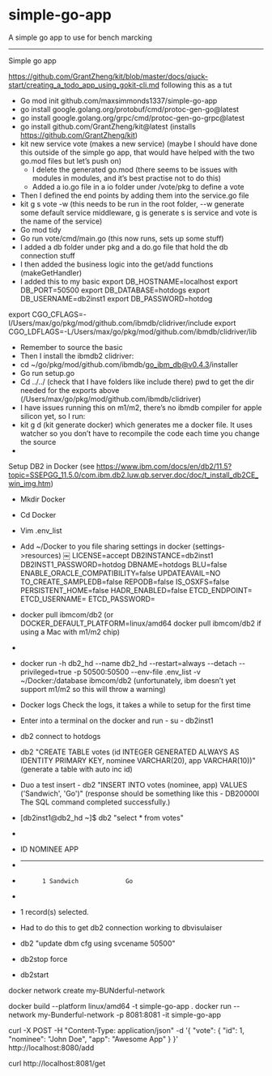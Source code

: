 # simple-go-app
A simple go app to use for bench marcking



--------

Simple go app

https://github.com/GrantZheng/kit/blob/master/docs/qiuck-start/creating_a_todo_app_using_gokit-cli.md following this as a tut

* Go mod init github.com/maxsimmonds1337/simple-go-app
* go install google.golang.org/protobuf/cmd/protoc-gen-go@latest 
* go install google.golang.org/grpc/cmd/protoc-gen-go-grpc@latest 
* go install github.com/GrantZheng/kit@latest (installs https://github.com/GrantZheng/kit)
* kit new service vote (makes a new service) (maybe I should have done this outside of the simple go app, that would have helped with the two go.mod files but let’s push on)
    * I delete the generated go.mod (there seems to be issues with modules in modules, and it’s best practise not to do this)
    * Added a io.go file in a io folder under /vote/pkg to define a vote
* Then I defined the end points by adding them into the service.go file
* kit g s vote -w (this needs to be run in the root folder, --w generate some default service middleware, g is generate s is service and vote is the name of the service)
* Go mod tidy
* Go run vote/cmd/main.go (this now runs, sets up some stuff)
* I added a db folder under pkg and a do.go file that hold the db connection stuff
* I then added the business logic into the get/add functions (makeGetHandler)
* I added this to my basic
export DB_HOSTNAME=localhost
export DB_PORT=50500
export DB_DATABASE=hotdogs
export DB_USERNAME=db2inst1
export DB_PASSWORD=hotdog

export CGO_CFLAGS=-I/Users/max/go/pkg/mod/github.com/ibmdb/clidriver/include
export CGO_LDFLAGS=-L/Users/max/go/pkg/mod/github.com/ibmdb/clidriver/lib

* Remember to source the basic
* Then I install the ibmdb2 clidriver:
* cd ~/go/pkg/mod/github.com/ibmdb/go_ibm_db@v0.4.3/installer 
* Go run setup.go
* Cd ../../ (check that I have folders like include there) pwd to get the dir needed for the exports above (/Users/max/go/pkg/mod/github.com/ibmdb/clidriver)
* I have issues running this on m1/m2, there’s no ibmdb compiler for apple silicon yet, so I run:
* kit g d (kit generate docker) which generates me a docker file. It uses watcher so you don’t have to recompile the code each time you change the source
* 


Setup DB2 in Docker (see https://www.ibm.com/docs/en/db2/11.5?topic=SSEPGG_11.5.0/com.ibm.db2.luw.qb.server.doc/doc/t_install_db2CE_win_img.htm)

* Mkdir Docker
* Cd Docker
* Vim .env_list
* Add ~/Docker to you file sharing settings in docker (settings->resources)
￼
LICENSE=accept
DB2INSTANCE=db2inst1
DB2INST1_PASSWORD=hotdog
DBNAME=hotdogs
BLU=false
ENABLE_ORACLE_COMPATIBILITY=false
UPDATEAVAIL=NO
TO_CREATE_SAMPLEDB=false
REPODB=false
IS_OSXFS=false
PERSISTENT_HOME=false
HADR_ENABLED=false
ETCD_ENDPOINT=
ETCD_USERNAME=
ETCD_PASSWORD=
* docker pull ibmcom/db2 (or DOCKER_DEFAULT_PLATFORM=linux/amd64 docker pull ibmcom/db2 if using a Mac with m1/m2 chip)
* 
* docker run -h db2_hd --name db2_hd --restart=always --detach --privileged=true -p 50500:50500 --env-file .env_list -v ~/Docker:/database ibmcom/db2 (unfortunately, ibm doesn’t yet support m1/m2 so this will throw a warning)
* Docker logs <container name> Check the logs, it takes a while to setup for the first time 
* Enter into a terminal on the docker and run - su - db2inst1
* db2 connect to hotdogs
* db2 "CREATE TABLE votes (id INTEGER GENERATED ALWAYS AS IDENTITY PRIMARY KEY, nominee VARCHAR(20), app VARCHAR(10))" (generate a table with auto inc id)
* Duo a test insert - db2 "INSERT INTO votes (nominee, app) VALUES ('Sandwich', 'Go')" (response should be something like this - DB20000I  The SQL command completed successfully.)
* [db2inst1@db2_hd ~]$ db2 "select * from votes"
* 
* ID          NOMINEE              APP       
* ----------- -------------------- ----------
*           1 Sandwich             Go        
* 
*   1 record(s) selected.


* Had to do this to get db2 connection working to dbvisulaiser
* db2 "update dbm cfg using svcename 50500"
* db2stop force
* db2start

docker network create my-BUNderful-network

docker build --platform linux/amd64  -t simple-go-app .
docker run --network my-Bunderful-network -p 8081:8081 -it simple-go-app

curl -X POST -H "Content-Type: application/json" -d '{
  "vote": {
    "id": 1,
    "nominee": "John Doe",
    "app": "Awesome App"
  }
}' http://localhost:8080/add


curl http://localhost:8081/get
